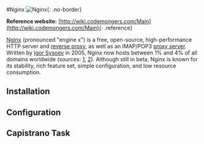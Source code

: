 #Nginx
![Nginx](/images/nginx-header.jpg){: .no-border}

**Reference website:** [http://wiki.codemongers.com/Main](http://wiki.codemongers.com/Main){: .reference}


[Nginx](http://wiki.codemongers.com/Main) (pronounced "engine x") is a free, open-source, high-performance HTTP server and [reverse proxy](http://en.wikipedia.org/wiki/Reverse_proxy), as well as an IMAP/POP3 [proxy server](http://en.wikipedia.org/wiki/Proxy_server). Written by [Igor Sysoev](http://sysoev.ru/en/) in 2005, Nginx now hosts between 1% and 4% of all domains worldwide (sources: [1](http://googleonlinesecurity.blogspot.com/2007/06/web-server-software-and-malware.html), [2](http://survey.netcraft.com/Reports/200806/)). Although still in beta, Nginx is known for its stability, rich feature set, simple configuration, and low resource consumption.


## Installation


## Configuration


## Capistrano Task
